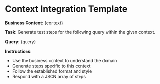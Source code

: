 # Context Integration Template

**Business Context**: {context}

**Task**: Generate test steps for the following query within the given context.

**Query**: {query}

**Instructions**:

- Use the business context to understand the domain
- Generate steps specific to this context
- Follow the established format and style
- Respond with a JSON array of steps
